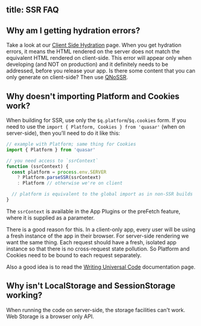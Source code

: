 title: SSR FAQ
---

## Why am I getting hydration errors?
Take a look at our [Client Side Hydration](/guide/ssr-client-side-hydration.html) page. When you get hydration errors, it means the HTML rendered on the server does not match the equivalent HTML rendered on client-side. This error will appear only when developing (and NOT on production) and it definitely needs to be addressed, before you release your app. Is there some content that you can only generate on client-side? Then use [QNoSSR](components/no-ssr.html).

## Why doesn't importing Platform and Cookies work?
When building for SSR, use only the `$q.platform`/`$q.cookies` form. If you need to use the `import { Platform, Cookies } from 'quasar'` (when on server-side), then you’ll need to do it like this:

```js
// example with Platform; same thing for Cookies
import { Platform } from 'quasar'

// you need access to `ssrContext`
function (ssrContext) {
  const platform = process.env.SERVER
    ? Platform.parseSSR(ssrContext)
    : Platform // otherwise we're on client

  // platform is equivalent to the global import as in non-SSR builds
}
```

The `ssrContext` is available in the App Plugins or the preFetch feature, where it is supplied as a parameter.

There is a good reason for this. In a client-only app, every user will be using a fresh instance of the app in their browser. For server-side rendering we want the same thing. Each request should have a fresh, isolated app instance so that there is no cross-request state pollution. So Platform and Cookies need to be bound to each request separately.

Also a good idea is to read the [Writing Universal Code](/guide/ssr-writing-universal-code.html) documentation page.

## Why isn't LocalStorage and SessionStorage working?
When running the code on server-side, the storage facilities can't work. Web Storage is a browser only API.
